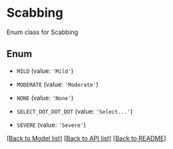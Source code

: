 # Scabbing

Enum class for Scabbing

## Enum

* `MILD` (value: `'Mild'`)

* `MODERATE` (value: `'Moderate'`)

* `NONE` (value: `'None'`)

* `SELECT_DOT_DOT_DOT` (value: `'Select...'`)

* `SEVERE` (value: `'Severe'`)

[[Back to Model list]](../README.md#documentation-for-models) [[Back to API list]](../README.md#documentation-for-api-endpoints) [[Back to README]](../README.md)


